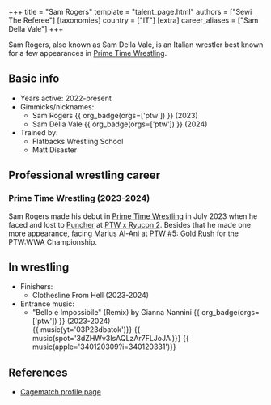 +++
title = "Sam Rogers"
template = "talent_page.html"
authors = ["Sewi The Referee"]
[taxonomies]
country = ["IT"]
[extra]
career_aliases = ["Sam Della Vale"]
+++

Sam Rogers, also known as Sam Della Vale, is an Italian wrestler best known for a few appearances in [Prime Time Wrestling](@/o/ptw.md).

## Basic info

* Years active: 2022-present
* Gimmicks/nicknames:
  - Sam Rogers  {{ org_badge(orgs=['ptw']) }} (2023)
  - Sam Della Vale  {{ org_badge(orgs=['ptw']) }} (2024)
* Trained by:
  - Flatbacks Wrestling School
  - Matt Disaster

## Professional wrestling career

### Prime Time Wrestling (2023-2024)

Sam Rogers made his debut in [Prime Time Wrestling](@/o/ptw.md) in July 2023 when he faced and lost to [Puncher](@/w/puncher.md) at [PTW x Ryucon 2](@/e/ptw/2023-07-16-ptw-x-ryucon.md). Besides that he made one more appearance, facing Marius Al-Ani at [PTW #5: Gold Rush](@/e/ptw/2024-02-03-ptw-5-gold-rush.md) for the PTW:WWA Championship.

## In wrestling

* Finishers:
  - Clothesline From Hell (2023-2024)
* Entrance music:
  - "Bello e Impossibile" (Remix) by Gianna Nannini
     {{ org_badge(orgs=['ptw']) }} (2023-2024) <br>
     {{ music(yt='03P23dbatok')}}
     {{ music(spot='3dZHWv3IsAQLzAr7FLJoJA')}}
     {{ music(apple='340120309?i=340120331')}}

## References

* [Cagematch profile page](https://www.cagematch.net/?id=2&nr=27918&name=Sam+Della+Valle)
